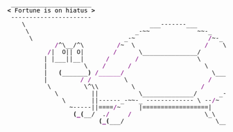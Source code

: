 <pre style="font-family:Menlo,'DejaVu Sans Mono',consolas,'Courier New',monospace"> ______________________                                                      <span style="color: #5f5fff; text-decoration-color: #5f5fff">+-------- </span><span style="color: #5f5fff; text-decoration-color: #5f5fff; font-weight: bold">Tuesday, 28 May 2024</span><span style="color: #5f5fff; text-decoration-color: #5f5fff"> --------+</span> <a href="https://www.informatik.uni-leipzig.de/~akiki/">Christopher Akiki</a>                
<span style="font-weight: bold">&lt;</span><span style="color: #000000; text-decoration-color: #000000"> Fortune is on hiatus </span><span style="font-weight: bold">&gt;</span>                                                     <span style="color: #5f5fff; text-decoration-color: #5f5fff">|</span>                                      <span style="color: #5f5fff; text-decoration-color: #5f5fff">|</span> ┣━━ Interests                    
 ----------------------                                                      <span style="color: #5f5fff; text-decoration-color: #5f5fff">|</span> Hello, friend.                       <span style="color: #5f5fff; text-decoration-color: #5f5fff">|</span> ┃   ┣━━ My cat                   
    \                                  ___-------___                         <span style="color: #5f5fff; text-decoration-color: #5f5fff">|</span>                                      <span style="color: #5f5fff; text-decoration-color: #5f5fff">|</span> ┃   ┣━━ Representation Learning  
     \                             _-~~             ~~-_                     <span style="color: #5f5fff; text-decoration-color: #5f5fff">|</span> <span style="font-style: italic">This auto-generated message panel </span>   <span style="color: #5f5fff; text-decoration-color: #5f5fff">|</span> ┃   ┣━━ Language Generation      
      \                         _-~                    <span style="color: #800080; text-decoration-color: #800080">/</span>~-_                  <span style="color: #5f5fff; text-decoration-color: #5f5fff">|</span> <span style="font-style: italic">was brought to you by the </span><span style="font-weight: bold; font-style: italic"><a href="https://en.wikipedia.org/wiki/Cowsay">cowsay</a></span><span style="font-style: italic"> </span>    <span style="color: #5f5fff; text-decoration-color: #5f5fff">|</span> ┃   ┣━━ Text Mining              
             <span style="color: #800080; text-decoration-color: #800080">/</span>^\__/^\         <span style="color: #800080; text-decoration-color: #800080">/</span>~  \                   <span style="color: #800080; text-decoration-color: #800080">/</span>    \                 <span style="color: #5f5fff; text-decoration-color: #5f5fff">|</span> <span style="font-style: italic">turtle, </span><span style="font-weight: bold; font-style: italic"><a href="https://en.wikipedia.org/wiki/Fortune_(Unix)">fortune</a></span><span style="font-style: italic"> and </span><span style="font-weight: bold; font-style: italic"><a href="https://github.com/willmcgugan/rich">Rich</a></span><span style="font-style: italic">. </span>           <span style="color: #5f5fff; text-decoration-color: #5f5fff">|</span> ┃   ┣━━ Dataset Creation         
           <span style="color: #800080; text-decoration-color: #800080">/</span>|  O|| O|        <span style="color: #800080; text-decoration-color: #800080">/</span>      \_______________/        \               <span style="color: #5f5fff; text-decoration-color: #5f5fff">|</span>                                      <span style="color: #5f5fff; text-decoration-color: #5f5fff">|</span> ┃   ┗━━ TODO                     
          | |___||__|      <span style="color: #800080; text-decoration-color: #800080">/</span>       <span style="color: #800080; text-decoration-color: #800080">/</span>                \          \             <span style="color: #5f5fff; text-decoration-color: #5f5fff">|</span> <span style="font-weight: bold; font-style: italic">Follow me on twitter: </span><span style="font-weight: bold; font-style: italic"><a href="https://twitter.com/christopher">@christopher</a></span>   <span style="color: #5f5fff; text-decoration-color: #5f5fff">|</span> ┣━━ Past Lives                   
          |          \    <span style="color: #800080; text-decoration-color: #800080">/</span>      <span style="color: #800080; text-decoration-color: #800080">/</span>                    \          \           <span style="color: #5f5fff; text-decoration-color: #5f5fff">|</span>                                      <span style="color: #5f5fff; text-decoration-color: #5f5fff">|</span> ┃   ┣━━ Sociocultural antropology
          |   <span style="font-weight: bold">(</span>_______<span style="font-weight: bold">)</span> <span style="color: #800080; text-decoration-color: #800080">/______/</span>                        \_________ \         <span style="color: #5f5fff; text-decoration-color: #5f5fff">+--------------------------------------+</span> ┃   ┗━━ Network Engineering      
          |         <span style="color: #800080; text-decoration-color: #800080">/</span> <span style="color: #800080; text-decoration-color: #800080">/</span>         \                      <span style="color: #800080; text-decoration-color: #800080">/</span>            \                                                 ┣━━ Current Location             
           \         \^\\         \                  <span style="color: #800080; text-decoration-color: #800080">/</span>               \     <span style="color: #800080; text-decoration-color: #800080">/</span>                                          ┃   ┗━━ Leipzig, Germany         
             \         ||           \______________/      _-_       <span style="color: #800080; text-decoration-color: #800080">//</span>\__/<span style="color: #800080; text-decoration-color: #800080">/</span>                                           ┗━━ Previous Locations           
               \       ||------_-~~-_ ------------- \ --<span style="color: #800080; text-decoration-color: #800080">/</span>~   ~\    || __/                                                 ┣━━ Durham, England          
                 ~-----||====<span style="color: #800080; text-decoration-color: #800080">/</span>~     |==================|       |<span style="color: #800080; text-decoration-color: #800080">/</span>~~~~~                                                    ┗━━ Zouk Mikael, Lebanon     
                  <span style="font-weight: bold">(</span><span style="color: #800080; text-decoration-color: #800080; font-weight: bold">_</span><span style="font-weight: bold">(</span>__/  .<span style="color: #800080; text-decoration-color: #800080">/</span>     <span style="color: #800080; text-decoration-color: #800080">/</span>                    \_\      \.                                                                                      
                         <span style="font-weight: bold">(</span><span style="color: #800080; text-decoration-color: #800080; font-weight: bold">_</span><span style="font-weight: bold">(</span>___/                         \_____<span style="font-weight: bold">)</span>_<span style="font-weight: bold">)</span>                                                                                     
                                                                                                                                                       
</pre>
